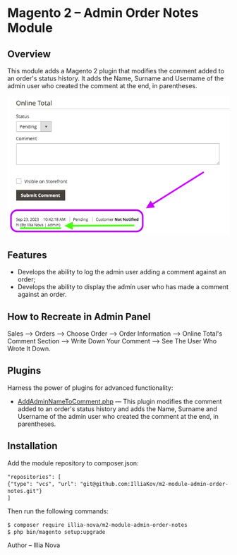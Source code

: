 # Magento 2 – Admin Order Notes Module

## Overview
This module adds a Magento 2 plugin that modifies the comment added to an order's status history.
It adds the Name, Surname and Username of the admin user who created the comment at the end, in parentheses.

![admin_order_notes.png](images%2Fadmin_order_notes.png)

## Features

* Develops the ability to log the admin user adding a comment against an order;
* Develops the ability to display the admin user who has made a comment against an order.

## How to Recreate in Admin Panel

Sales –> Orders –> Choose Order –> Order Information –> Online Total's Comment Section –> Write Down Your Comment –> See The User Who Wrote It Down.


## Plugins
Harness the power of plugins for advanced functionality:
- [AddAdminNameToComment.php](Plugin%2FAdminhtml%2FAddAdminNameToComment.php) — This plugin modifies the comment added to an order's status history and adds the Name, Surname and Username of the admin user who created the comment at the end, in parentheses.


## Installation

Add the module repository to composer.json:

```
"repositories": [
{"type": "vcs", "url": "git@github.com:IlliaKov/m2-module-admin-order-notes.git"}
]
```

Then run the following commands:

```
$ composer require illia-nova/m2-module-admin-order-notes
$ php bin/magento setup:upgrade
```
Author – Illia Nova